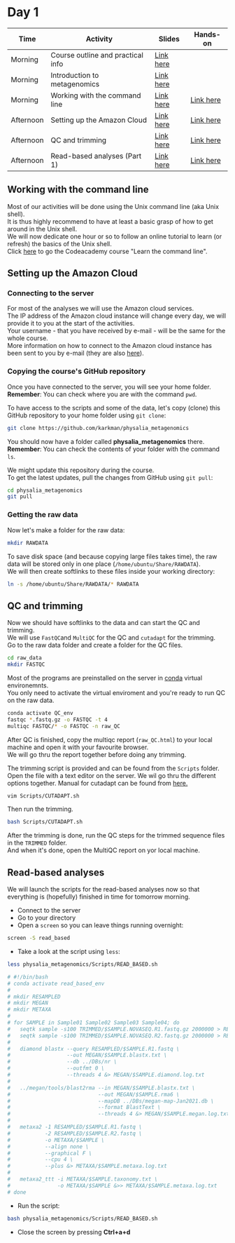 # Day 1

| Time      | Activity                          | Slides                                                | Hands-on                                    |
|-----------|-----------------------------------|-------------------------------------------------------|---------------------------------------------|
| Morning   | Course outline and practical info | [Link here](course-outline.pdf)                       |                                             |
| Morning   | Introduction to metagenomics      | [Link here](introduction-to-metagenomics.pdf)         |                                             |
| Morning   | Working with the command line     | [Link here](working-with-the-command-line.pdf)        | [Link here](#working-with-the-command-line) |
| Afternoon | Setting up the Amazon Cloud       | [Link here](connecting-to-the-amazon-EC2-service.pdf) | [Link here](#setting-up-the-amazon-cloud)   |
| Afternoon | QC and trimming                   | [Link here](QC-and-trimming.pdf)                      | [Link here](#qc-and-trimming)               |
| Afternoon | Read-based analyses (Part 1)      | [Link here](read-based-analyses-1.pdf)                | [Link here](#read-based-analyses)           |

## Working with the command line

Most of our activities will be done using the Unix command line (aka Unix shell).  
It is thus highly recommend to have at least a basic grasp of how to get around in the Unix shell.  
We will now dedicate one hour or so to follow an online tutorial to learn (or refresh) the basics of the Unix shell.  
Click [here](https://www.codecademy.com/learn/learn-the-command-line) to go the Codeacademy course "Learn the command line".

## Setting up the Amazon Cloud

### Connecting to the server

For most of the analyses we will use the Amazon cloud services.  
The IP address of the Amazon cloud instance will change every day, we will provide it to you at the start of the activities.   
Your username - that you have received by e-mail - will be the same for the whole course.  
More information on how to connect to the Amazon cloud instance has been sent to you by e-mail (they are also [here](connecting-to-the-amazon-EC2-service.pdf)).

### Copying the course's GitHub repository
Once you have connected to the server, you will see your home folder.  
**Remember**: You can check where you are with the command `pwd`\.  

To have access to the scripts and some of the data, let's copy (clone) this GitHub repository to your home folder using `git clone`:

```bash
git clone https://github.com/karkman/physalia_metagenomics
```

You should now have a folder called **physalia_metagenomics** there.  
**Remember**: You can check the contents of your folder with the command `ls`\.  

We might update this repository during the course.  
To get the latest updates, pull the changes from GitHub using `git pull`:

```bash
cd physalia_metagenomics
git pull
```

### Getting the raw data
Now let's make a folder for the raw data:

```bash
mkdir RAWDATA
```

To save disk space (and because copying large files takes time), the raw data will be stored only in one place (`/home/ubuntu/Share/RAWDATA`).  
We will then create softlinks to these files inside your working directory:

```bash
ln -s /home/ubuntu/Share/RAWDATA/* RAWDATA
```

## QC and trimming

Now we should have softlinks to the data and can start the QC and trimming.   
We will use `FastQC`and `MultiQC` for the QC and `cutadapt` for the trimming.  
Go to the raw data folder and create a folder for the QC files.   

```bash
cd raw_data
mkdir FASTQC
```
Most of the programs are preinstalled on the server in [conda](https://docs.conda.io/projects/conda/en/latest/index.html) virtual environemnts.  
You only need to activate the virtual enviroment and you're ready to run QC on the raw data.

```bash
conda activate QC_env
fastqc *.fastq.gz -o FASTQC -t 4
multiqc FASTQC/* -o FASTQC -n raw_QC
```

After QC is finished, copy the multiqc report (`raw_QC.html`) to your local machine and open it with your favourite browser.  
We will go thru the report together before doing any trimming.

The trimming script is provided and can be found from the `Scripts` folder.
Open the file with a text editor on the server. We wil go thru the different options together. Manual for cutadapt can be found from [here.](https://cutadapt.readthedocs.io/en/stable/index.html)

```bash
vim Scripts/CUTADAPT.sh
```

Then run the trimming.

```bash
bash Scripts/CUTADAPT.sh
```

After the trimming is done, run the QC steps for the trimmed sequence files in the `TRIMMED` folder.  
And when it's done, open the MultiQC report on yor local machine.


## Read-based analyses

We will launch the scripts for the read-based analyses now so that everything is (hopefully) finished in time for tomorrow morning.  

- Connect to the server
- Go to your directory
- Open a `screen` so you can leave things running overnight:

```bash
screen -S read_based
```

- Take a look at the script using `less`:

```bash
less physalia_metagenomics/Scripts/READ_BASED.sh

# #!/bin/bash
# conda activate read_based_env
#
# mkdir RESAMPLED
# mkdir MEGAN
# mkdir METAXA
#
# for SAMPLE in Sample01 Sample02 Sample03 Sample04; do
#   seqtk sample -s100 TRIMMED/$SAMPLE.NOVASEQ.R1.fastq.gz 2000000 > RESAMPLED/$SAMPLE.R1.fastq
#   seqtk sample -s100 TRIMMED/$SAMPLE.NOVASEQ.R2.fastq.gz 2000000 > RESAMPLED/$SAMPLE.R2.fastq
#
#   diamond blastx --query RESAMPLED/$SAMPLE.R1.fastq \
#                  --out MEGAN/$SAMPLE.blastx.txt \
#                  --db ../DBs/nr \
#                  --outfmt 0 \
#                  --threads 4 &> MEGAN/$SAMPLE.diamond.log.txt
#
#   ../megan/tools/blast2rma --in MEGAN/$SAMPLE.blastx.txt \
#                            --out MEGAN/$SAMPLE.rma6 \
#                            --mapDB ../DBs/megan-map-Jan2021.db \
#                            --format BlastText \
#                            --threads 4 &> MEGAN/$SAMPLE.megan.log.txt
#
#   metaxa2 -1 RESAMPLED/$SAMPLE.R1.fastq \
#           -2 RESAMPLED/$SAMPLE.R2.fastq \
#           -o METAXA/$SAMPLE \
#           --align none \
#           --graphical F \
#           --cpu 4 \
#           --plus &> METAXA/$SAMPLE.metaxa.log.txt
#
#   metaxa2_ttt -i METAXA/$SAMPLE.taxonomy.txt \
#               -o METAXA/$SAMPLE &>> METAXA/$SAMPLE.metaxa.log.txt
# done
```

- Run the script:
```bash
bash physalia_metagenomics/Scripts/READ_BASED.sh
```

- Close the screen by pressing **Ctrl+a+d**
